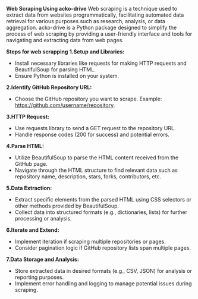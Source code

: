 **Web Scraping Using acko-drive**
Web scraping is a technique used to extract data from websites programmatically, facilitating automated data retrieval for various purposes such as research, analysis, or data aggregation. acko-drive is a Python package designed to simplify the process of web scraping by providing a user-friendly interface and tools for navigating and extracting data from web pages.

**Steps for web scrapping**
**1.Setup and Libraries:** 
- Install necessary libraries like requests for making HTTP requests and BeautifulSoup for parsing HTML.
- Ensure Python is installed on your system.

**2.Identify GitHub Repository URL:**
- Choose the GitHub repository you want to scrape. Example: https://github.com/username/repository.

**3.HTTP Request:**
- Use requests library to send a GET request to the repository URL.
- Handle response codes (200 for success) and potential errors.
  
**4.Parse HTML:**
- Utilize BeautifulSoup to parse the HTML content received from the GitHub page.
- Navigate through the HTML structure to find relevant data such as repository name, description, stars, forks, contributors, etc.

**5.Data Extraction:**
- Extract specific elements from the parsed HTML using CSS selectors or other methods provided by BeautifulSoup.
- Collect data into structured formats (e.g., dictionaries, lists) for further processing or analysis.

**6.Iterate and Extend:**
- Implement iteration if scraping multiple repositories or pages.
- Consider pagination logic if GitHub repository lists span multiple pages.

**7.Data Storage and Analysis:**
- Store extracted data in desired formats (e.g., CSV, JSON) for analysis or reporting purposes.
- Implement error handling and logging to manage potential issues during scraping.

